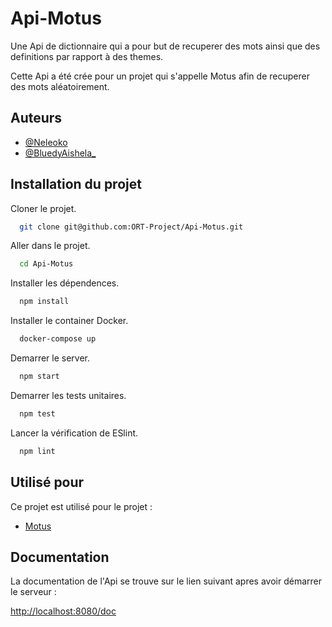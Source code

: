 # Api-Motus

Une Api de dictionnaire qui a pour but de recuperer des mots ainsi que des definitions par rapport à des themes.

Cette Api a été crée pour un projet qui s'appelle Motus afin de recuperer des mots aléatoirement.

## Auteurs

- [@Neleoko](https://www.github.com/Neleoko)
- [@BluedyAishela_](https://github.com/BluedyRimuru)

## Installation du projet

Cloner le projet.

```bash
  git clone git@github.com:ORT-Project/Api-Motus.git
```

Aller dans le projet.

```bash
  cd Api-Motus
```

Installer les dépendences.

```bash
  npm install
```

Installer le container Docker.

```bash
  docker-compose up
```

Demarrer le server.

```bash
  npm start
```

Demarrer les tests unitaires.

```bash
  npm test 
```

Lancer la vérification de ESlint.

```bash
  npm lint
```

## Utilisé pour

Ce projet est utilisé pour le projet :

- [Motus](https://github.com/ORT-Project/Motus)

## Documentation

La documentation de l'Api se trouve sur le lien suivant apres avoir démarrer le serveur :

[http://localhost:8080/doc](http://localhost:8080/doc)

